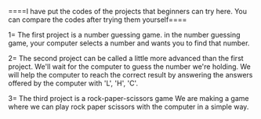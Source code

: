 ====I have put the codes of the projects that beginners can try here. You can compare the codes after trying them yourself====

  1=      The first project is a number guessing game.
in the number guessing game, your computer selects a number and wants you to find that number.

                            
  2=      The second project can be called a little more advanced than the first project.
We'll wait for the computer to guess the number we're holding.
We will help the computer to reach the correct result by answering the answers offered by the computer with 'L', 'H', 'C'.


  3=      The third project is a rock-paper-scissors game
We are making a game where we can play rock paper scissors with the computer in a simple way.
